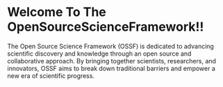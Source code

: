 # Welcome To The OpenSourceScienceFramework!!

The Open Source Science Framework (OSSF) is dedicated to advancing scientific discovery and knowledge through an open source and collaborative approach. By bringing together scientists, researchers, and innovators, OSSF aims to break down traditional barriers and empower a new era of scientific progress.
